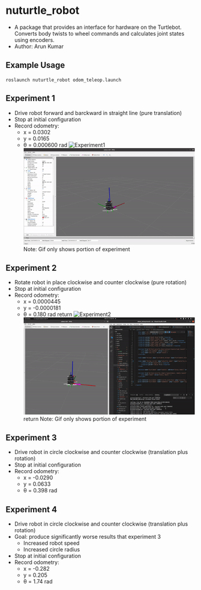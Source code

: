 # nuturtle_robot
* A package that provides an interface for hardware on the Turtlebot. Converts body twists to wheel commands and calculates joint states using encoders.
* Author: Arun Kumar

## Example Usage
```
roslaunch nuturtle_robot odom_teleop.launch
```
## Experiment 1
* Drive robot forward and barckward in straight line (pure translation)
* Stop at initial configuration
* Record odometry:
    * x = 0.0302
    * y = 0.0165
    * θ = 0.000600 rad
![Experiment1](gifs/experiment1.gif)
![Screencast1](gifs/screen1.gif)
Note: Gif only shows portion of experiment

## Experiment 2
* Rotate robot in place clockwise and counter clockwise (pure rotation)
* Stop at initial configuration
* Record odometry:
    * x = 0.0000445
    * y = -0.0000181
    * θ = 0.180 rad  return
![Experiment2](gifs/experiment2.gif)
![Screencast2](gifs/screen2.gif)  return
Note: Gif only shows portion of experiment

## Experiment 3
* Drive robot in circle clockwise and counter clockwise (translation plus rotation)
* Stop at initial configuration
* Record odometry:
    * x = -0.0290
    * y = 0.0633
    * θ = 0.398 rad
<insert gif>

## Experiment 4
* Drive robot in circle clockwise and counter clockwise (translation plus rotation)
* Goal: produce significantly worse results that experiment 3
    * Increased robot speed
    * Increased circle radius
* Stop at initial configuration
* Record odometry:
    * x = -0.282
    * y = 0.205
    * θ = 1.74 rad
<insert gif>